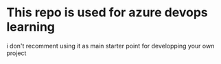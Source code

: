 # This repo is used for azure devops learning 
i don't recomment using it as main starter point for developping your own project 
